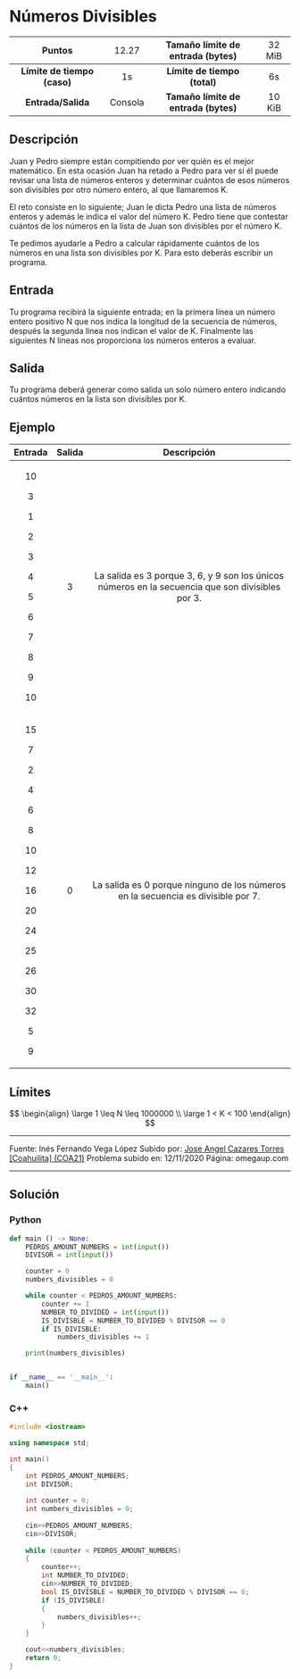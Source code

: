 # Números Divisibles

|           Puntos          |<span style="font-weight: normal;">12.27</span>|  Tamaño límite de entrada (bytes)  |<span style="font-weight: normal;">32 MiB</span>|
|      :------------:       |               :------------:                 |           :------------:           | :------------: |
|**Límite de tiempo (caso)**|                     1s                       |    **Límite de tiempo (total)**    |      6s        |
|     **Entrada/Salida**    |                  Consola                     |**Tamaño límite de entrada (bytes)**|     10 KiB     |


## Descripción
Juan y Pedro siempre están compitiendo por ver quién es el mejor matemático. En esta ocasión Juan ha retado a Pedro para ver si él puede revisar una lista de números enteros y determinar cuántos de esos números son divisibles por otro número entero, al que llamaremos K.

El reto consiste en lo siguiente; Juan le dicta Pedro una lista de números enteros y además le indica el valor del número K. Pedro tiene que contestar cuántos de los números en la lista de Juan son divisibles por el número K.

Te pedimos ayudarle a Pedro a calcular rápidamente cuántos de los números en una lista son divisibles por K. Para esto deberás escribir un programa.

## Entrada
Tu programa recibirá la siguiente entrada; en la primera línea un número entero positivo N que nos indica la longitud de la secuencia de números, después la segunda línea nos indican el valor de K. Finalmente las siguientes N lineas nos proporciona los números enteros a evaluar.

## Salida
Tu programa deberá generar como salida un solo número entero indicando cuántos números en la lista son divisibles por K.

## Ejemplo
<table style="text-align: center;" >
    <thead>
        <tr>
            <th>Entrada</th>
            <th>Salida</th>
            <th>Descripción</th>
        </tr>
    </thead>
    <tbody>
        <tr>
            <td>
                <p>10</p>
                <p>3</p>
                <p>1</p>
                <p>2</p>
                <p>3</p>
                <p>4</p>
                <p>5</p>
                <p>6</p>
                <p>7</p>
                <p>8</p>
                <p>9</p>
                <p>10</p>
            </td>
            <td>3</td>
            <td>La salida es 3 porque 3, 6, y 9 son los únicos números en la secuencia que son divisibles por 3.</td>
        </tr>
        <tr>
            <td>
                <p>15</p>
                <p>7</p>
                <p>2</p>
                <p>4</p>
                <p>6</p>
                <p>8</p>
                <p>10</p>
                <p>12</p>
                <p>16</p>
                <p>20</p>
                <p>24</p>
                <p>25</p>
                <p>26</p>
                <p>30</p>
                <p>32</p>
                <p>5</p>
                <p>9</p>
            </td>
            <td>0</td>
            <td>La salida es 0 porque ninguno de los números en la secuencia es divisible por 7.</td>
        </tr>
    </tbody>
</table>

## Límites
$$
\begin{align}
  \large 1 \leq N \leq 1000000
  \\
  \large 1 < K < 100
\end{align}
$$

------------

Fuente: Inés Fernando Vega López
Subido por: [Jose Angel Cazares Torres [Coahuilita] (COA21)](https://omegaup.com/profile/OMISinaloaMX/ "Jose Angel Cazares Torres [Coahuilita] (COA21)")
Problema subido en: 12/11/2020
Página: omegaup.com

------------

## Solución
### Python
```py
def main () -> None:
    PEDROS_AMOUNT_NUMBERS = int(input())
    DIVISOR = int(input())

    counter = 0
    numbers_divisibles = 0

    while counter < PEDROS_AMOUNT_NUMBERS:
        counter += 1
        NUMBER_TO_DIVIDED = int(input())
        IS_DIVISBLE = NUMBER_TO_DIVIDED % DIVISOR == 0
        if IS_DIVISBLE:
            numbers_divisibles += 1

    print(numbers_divisibles)


if __name__ == '__main__':
    main()
```

### C++

```cpp
#include <iostream>

using namespace std;

int main()
{
    int PEDROS_AMOUNT_NUMBERS;
    int DIVISOR;
    
    int counter = 0;
    int numbers_divisibles = 0;
    
    cin>>PEDROS_AMOUNT_NUMBERS;
    cin>>DIVISOR;
    
    while (counter < PEDROS_AMOUNT_NUMBERS)
    {
        counter++;
        int NUMBER_TO_DIVIDED;
        cin>>NUMBER_TO_DIVIDED;
        bool IS_DIVISBLE = NUMBER_TO_DIVIDED % DIVISOR == 0;
        if (IS_DIVISBLE) 
        {
            numbers_divisibles++;
        }
    }

    cout<<numbers_divisibles;
    return 0;
}

```